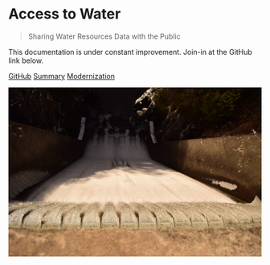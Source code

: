 <!-- _coverpage.md -->

# Access to Water

> Sharing Water Resources Data with the Public

<p>This documentation is under constant improvement. Join-in at the GitHub link below.</p>

[GitHub](https://github.com/USACE/water)
[Summary](#summary)
[Modernization](/modernization.md)

![](images/dam.jpg)
